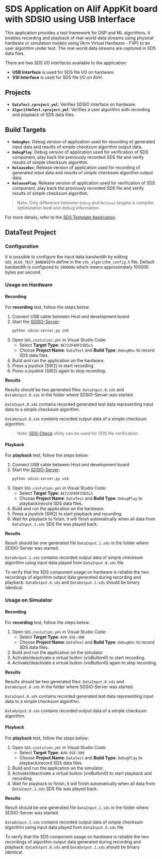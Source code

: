 # SDS Application on Alif AppKit board with SDSIO using USB Interface

This application provides a test framework for DSP and ML algorithms. It enables recording and playback of real-world data streams using physical hardware
or simulation models using (Arm Virtual Hardware - FVP) to an user algorithm under test. The real-world data streams are captured in SDS data files.

There are two SDS I/O interfaces available to the application:
- **USB Interface** is used for SDS file I/O on hardware.
- **VSI Interface** is used for SDS file I/O on AVH.

## Projects

- **`DataTest.cproject.yml`**: Verifies SDSIO interface on hardware.
- **`AlgorithmTest.cproject.yml`**: Verifies a user algorithm with recording and playback of SDS data files.

## Build Targets

- **`DebugRec`**: Debug version of application used for recording of generated input data and results of simple checksum algorithm output data.
- **`DebugPlay`**: Debug version of application used for verification of SDS component, play back the previously recorded SDS file and verify results of simple checksum algorithm.
- **`ReleaseRec`**: Release version of application used for recording of generated input data and results of simple checksum algorithm output data.
- **`ReleasePlay`**: Release version of application used for verification of SDS component, play back the previously recorded SDS file and verify results of simple checksum algorithm.

> Note: Only difference between `Debug` and `Release` targets is compiler optimization level and debug information.

For more details, refer to the [SDS Template Application](https://arm-software.github.io/SDS-Framework/main/template.html).

## DataTest Project

### Configuration

It is possible to configure the input data bandwidth by editing `SDS_ALGO_TEST_BANDWIDTH` define in the `sds_algorithm_config.h` file.
Default bandwidth is configured to `100000U` which means approximately 100000 bytes per second.

### Usage on Hardware

#### Recording

For **recording** test, follow the steps below:

1. Connect USB cable between Host and development board
2. Start the [SDSIO-Server](https://arm-software.github.io/SDS-Framework/main/utilities.html#sdsio-server):
   ```bash
   python sdsio-server.py usb
   ```
3. Open `SDS.csolution.yml` in Visual Studio Code:
   - Select **Target Type**: `AE722F80F55D5LS`
   - Choose **Project Name**: `DataTest` and **Build Type**: `DebugRec` to record SDS data files.
4. Build and run the application on the hardware.
5. Press a joystick (SW2) to start recording.
6. Press a joystick (SW2) again to stop recording.

**Results**

Results should be two generated files: `DataInput.0.sds` and `DataOutput.0.sds` in the folder where SDSIO-Server was started.

`DataInput.0.sds` contains recorded generated test data representing input data to a simple checksum algorithm.

`DataOutput.0.sds` contains recorded output data of a simple checksum algorithm.

> Note: [SDS-Check](https://arm-software.github.io/SDS-Framework/main/utilities.html#sds-check) utility can be used for SDS file verification.

#### Playback

For **playback** test, follow the steps below:

1. Connect USB cable between Host and development board
2. Start the [SDSIO-Server](https://arm-software.github.io/SDS-Framework/main/utilities.html#sdsio-server):
   ```bash
   python sdsio-server.py usb
   ```
3. Open `SDS.csolution.yml` in Visual Studio Code:
   - Select **Target Type**: `AE722F80F55D5LS`
   - Choose **Project Name**: `DataTest` and **Build Type**: `DebugPlay` to playback/record SDS data files.
4. Build and run the application on the hardware.
5. Press a joystick (SW2) to start playback and recording.
6. Wait for playback to finish, it will finish automatically when all data from `DataInput.1.sds` SDS file was played back.

**Results**

Result should be one generated file `DataInput.1.sds` in the folder where SDSIO-Server was started.

`DataOutput.1.sds` contains recorded output data of simple checksum algorithm using input data played from `DataInput.0.sds` file.

To verify that the SDS component usage on hardware is reliable the two recordings of algorithm output data generated during recording and playback: 
`DataOutput.0.sds` and `DataOutput.1.sds` should be binary identical.


### Usage on Simulator

#### Recording

For **recording** test, follow the steps below:

1. Open `SDS.csolution.yml` in Visual Studio Code:
   - Select **Target Type**: `AVH-SSE-300`
   - Choose **Project Name**: `DataTest` and **Build Type**: `DebugRec` to record SDS data files.
2. Build and run the application on the simulator
3. Activate/deactivate a virtual button (vioButton0) to start recording.
4. Activate/deactivate a virtual button (vioButton0) again to stop recording.

**Results**

Results should be two generated files: `DataInput.0.sds` and `DataOutput.0.sds` in the folder where SDSIO-Server was started.

`DataInput.0.sds` contains recorded generated test data representing input data to a simple checksum algorithm.

`DataOutput.0.sds` contains recorded output data of a simple checksum algorithm.

#### Playback

For **playback** test, follow the steps below:

1. Open `SDS.csolution.yml` in Visual Studio Code:
   - Select **Target Type**: `AVH-SSE-300`
   - Choose **Project Name**: `DataTest` and **Build Type**: `DebugPlay` to playback/record SDS data files.
2. Build and run the application on the simulator.
3. Activate/deactivate a virtual button (vioButton0) to start playback and recording.
4. Wait for playback to finish, it will finish automatically when all data from `DataInput.1.sds` SDS file was played back.

**Results**

Result should be one generated file `DataInput.1.sds` in the folder where SDSIO-Server was started.

`DataOutput.1.sds` contains recorded output data of simple checksum algorithm using input data played from `DataInput.0.sds` file.

To verify that the SDS component usage on hardware is reliable the two recordings of algorithm output data generated during recording and playback: 
`DataOutput.0.sds` and `DataOutput.1.sds` should be binary identical.
